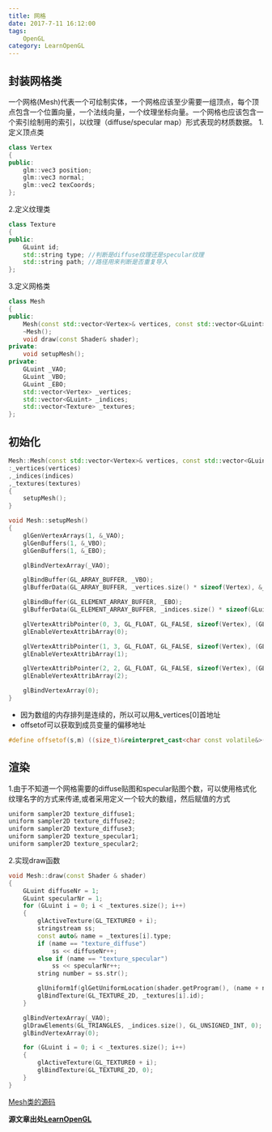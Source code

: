 ```yaml
---
title: 网格
date: 2017-7-11 16:12:00
tags: 
    OpenGL
category: LearnOpenGL
---
```


## 封装网格类
一个网格(Mesh)代表一个可绘制实体，一个网格应该至少需要一组顶点，每个顶点包含一个位置向量，一个法线向量，一个纹理坐标向量。一个网格也应该包含一个索引绘制用的索引，以纹理（diffuse/specular map）形式表现的材质数据。
1.定义顶点类
```C++
class Vertex
{
public:
	glm::vec3 position;
	glm::vec3 normal;
	glm::vec2 texCoords;
};
```
2.定义纹理类
```C++
class Texture
{
public:
	GLuint id;
	std::string type; //判断是diffuse纹理还是specular纹理
	std::string path; //路径用来判断是否重复导入
};
```
3.定义网格类
```C++
class Mesh
{
public:
	Mesh(const std::vector<Vertex>& vertices, const std::vector<GLuint>& indices, const std::vector<Texture>& textures);
	~Mesh();
	void draw(const Shader& shader);
private:
	void setupMesh();
private:
	GLuint _VAO;
	GLuint _VBO;
	GLuint _EBO;
	std::vector<Vertex> _vertices;
	std::vector<GLuint> _indices;
	std::vector<Texture> _textures;
};
```
## 初始化
```C++
Mesh::Mesh(const std::vector<Vertex>& vertices, const std::vector<GLuint>& indices, const std::vector<Texture>& textures)
:_vertices(vertices)
,_indices(indices)
,_textures(textures)
{
	setupMesh();
}
```
```C++
void Mesh::setupMesh()
{
	glGenVertexArrays(1, &_VAO);
	glGenBuffers(1, &_VBO);
	glGenBuffers(1, &_EBO);

	glBindVertexArray(_VAO);

	glBindBuffer(GL_ARRAY_BUFFER, _VBO);
	glBufferData(GL_ARRAY_BUFFER, _vertices.size() * sizeof(Vertex), &_vertices[0], GL_STATIC_DRAW);

	glBindBuffer(GL_ELEMENT_ARRAY_BUFFER, _EBO);
	glBufferData(GL_ELEMENT_ARRAY_BUFFER, _indices.size() * sizeof(GLuint), &_indices[0], GL_STATIC_DRAW);

	glVertexAttribPointer(0, 3, GL_FLOAT, GL_FALSE, sizeof(Vertex), (GLvoid*)0);
	glEnableVertexAttribArray(0);

	glVertexAttribPointer(1, 3, GL_FLOAT, GL_FALSE, sizeof(Vertex), (GLvoid*)offsetof(Vertex, normal));
	glEnableVertexAttribArray(1);

	glVertexAttribPointer(2, 2, GL_FLOAT, GL_FALSE, sizeof(Vertex), (GLvoid*)offsetof(Vertex, texCoords));
	glEnableVertexAttribArray(2);

	glBindVertexArray(0);
}
```
* 因为数组的内存排列是连续的，所以可以用&_vertices[0]首地址
* offsetof可以获取到成员变量的偏移地址
```C++
#define offsetof(s,m) ((size_t)&reinterpret_cast<char const volatile&>((((s*)0)->m)))
```
## 渲染
1.由于不知道一个网格需要的diffuse贴图和specular贴图个数，可以使用格式化纹理名字的方式来传递,或者采用定义一个较大的数组，然后赋值的方式
```C++
uniform sampler2D texture_diffuse1;
uniform sampler2D texture_diffuse2;
uniform sampler2D texture_diffuse3;
uniform sampler2D texture_specular1;
uniform sampler2D texture_specular2;
```
2.实现draw函数
```C++
void Mesh::draw(const Shader & shader)
{
	GLuint diffuseNr = 1;
	GLuint specularNr = 1;
	for (GLuint i = 0; i < _textures.size(); i++)
	{
		glActiveTexture(GL_TEXTURE0 + i);
		stringstream ss;
		const auto& name = _textures[i].type;
		if (name == "texture_diffuse")
			ss << diffuseNr++;
		else if (name == "texture_specular")
			ss << specularNr++;
		string number = ss.str();

		glUniform1f(glGetUniformLocation(shader.getProgram(), (name + number).c_str()), i);
		glBindTexture(GL_TEXTURE_2D, _textures[i].id);
	}

	glBindVertexArray(_VAO);
	glDrawElements(GL_TRIANGLES, _indices.size(), GL_UNSIGNED_INT, 0);
	glBindVertexArray(0);

	for (GLuint i = 0; i < _textures.size(); i++)
	{
		glActiveTexture(GL_TEXTURE0 + i);
		glBindTexture(GL_TEXTURE_2D, 0);
	}
}
```
[Mesh类的源码](https://github.com/tacthgin/toy/blob/master/OpenGL/src/Mesh.h)

**源文章出处[LearnOpenGL](http://learnopengl-cn.readthedocs.io/zh/latest/03%20Model%20Loading/02%20Mesh/)**